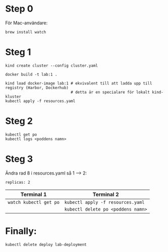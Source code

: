
# Step 0
För Mac-användare:
```
brew install watch
```


# Steg 1
```
kind create cluster --config cluster.yaml

docker build -t lab:1 .

kind load docker-image lab:1 # ekvivalent till att ladda upp till registry (Harbor, Dockerhub)
                             # detta är en specialare för lokalt kind-kluster
kubectl apply -f resources.yaml
```

# Steg 2
```
kubectl get po
kubectl logs <poddens namn>
```

# Steg 3

Ändra rad 8 i resources.yaml så 1 --> 2:
```
replicas: 2
```

| Terminal 1 | Terminal 2 |
|------------|------------|
| `watch kubectl get po`  | `kubectl apply -f resources.yaml` |
|| `kubectl delete po <poddens namn>` |

# Finally:
```
kubectl delete deploy lab-deployment
```

